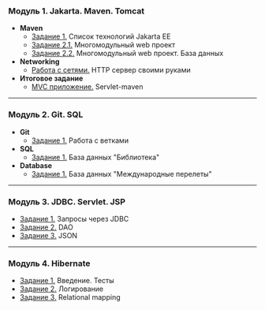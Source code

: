 ### Модуль 1. Jakarta. Maven. Tomcat
- **Maven**
  - [Задание 1.](https://github.com/r0ck17/introduction-to-maven) Список технологий Jakarta EE
  - [Задание 2.1.](https://github.com/r0ck17/multi-module-web-project)  Многомодульный web проект
  - [Задание 2.2.](https://github.com/r0ck17/multi-module-web-project/tree/with-database) Многомодульный web проект. База данных
- **Networking**
  - [Работа с сетями.](https://github.com/r0ck17/http-networking) HTTP сервер своими руками
- **Итоговое задание**
  - [MVC приложение.](https://github.com/r0ck17/mvc-app) Servlet-maven

---
### Модуль 2. Git. SQL
- **Git**
  - [Задание 1.](https://github.com/r0ck17/MergeExperience/tree/develop_evgeniy) Работа с ветками
- **SQL**
  - [Задание 1.](https://github.com/r0ck17/introduction-to-sql) База данных "Библиотека"
- **Database**
  - [Задание 1.](https://github.com/r0ck17/sql-flights) База данных "Международные перелеты"

---
### Модуль 3. JDBC. Servlet. JSP
  - [Задание 1.](https://github.com/r0ck17/introduction-to-jdbc/tree/c48025b660f7018f1d4b5d430022e9b6a49ab1f5) Запросы через JDBC 
  - [Задание 2.](https://github.com/r0ck17/introduction-to-jdbc) DAO
  - [Задание 3.](https://github.com/r0ck17/mvc-app/tree/jdbc) JSON

---
### Модуль 4. Hibernate
  - [Задание 1.](https://github.com/r0ck17/introduction-to-hibernate) Введение. Тесты
  - [Задание 2.](https://github.com/r0ck17/introduction-to-jdbc/tree/hibernate-logging) Логирование
  - [Задание 3.](https://github.com/r0ck17/hibernate-relational-mapping) Relational mapping